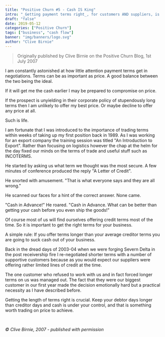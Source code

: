 ```yaml
---
title: "Positive Churn #5 - Cash IS King"
intro: "_Getting payment terms right_, for customers AND suppliers, is key to managing cashflow. Another Positive Churn post on the importance of understanding a key driver for business success."
draft: "false"
date: 2019-05-12
categories: ["Positive Churn"]
tags: ["business", "cash flow"]
banner: "img/banners/logo.svg"
author: "Clive Birnie"
---
```

> Originally published by Clive Birnie on the Positive Churn Blog, 1st July 2007

I am constantly astonished at how little attention payment terms get in negotiations. Terms can be as important as price. A good balance between the two being the ideal. 

If it will get me the cash earlier I may be prepared to compromise on price. 

If the prospect is unyielding in their corporate policy of stupendously long terms then I am unlikely to offer my best price. Or maybe decline to offer any price at all.

Such is life.

I am fortunate that I was introduced to the importance of trading terms within weeks of taking up my first position back in 1989. As I was working for an export company the training session was titled "An Introduction to Export". Rather than focusing on logistics however the chap at the helm for the day fixed our minds on the terms of trade and useful stuff such as INCOTERMS.

He started by asking us what term we thought was the most secure. A few minutes of conference produced the reply "A Letter of Credit".

He snorted with amusement. "That is what everyone says and they are all wrong."

He scanned our faces for a hint of the correct answer. None came.

"Cash in Advance!" He roared. "Cash in Advance. What can be better than getting your cash before you even ship the goods!"

Of course most of us will find ourselves offering credit terms most of the time. So it is important to get the right terms for your business.

A simple rule: If you offer terms longer than your average creditor terms you are going to suck cash out of your business. 

Back in the dread days of 2003-04 when we were forging Severn Delta in the post receivership fire I re-negotiated shorter terms with a number of supportive customers because as you would expect our suppliers were offering rather limited lines of credit at the time. 

The one customer who refused to work with us and in fact forced longer terms on us was managed out. The fact that they were our biggest customer in our first year made the decision emotionally hard but a practical necessity as I have described before.

Getting the length of terms right is crucial. Keep your debtor days longer than creditor days and cash is under your control, and that is something worth trading on price to achieve.

<br>

*&copy; Clive Birnie, 2007 - published with permission*